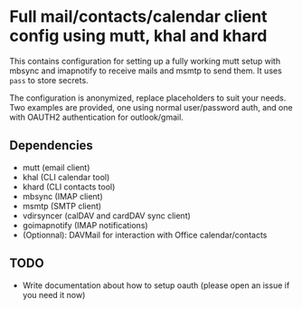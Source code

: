 # Full mail/contacts/calendar client config using mutt, khal and khard

This contains configuration for setting up a fully working mutt setup with
mbsync and imapnotify to receive mails and msmtp to send them. It uses
`pass` to store secrets.

The configuration is anonymized, replace placeholders to suit your needs.
Two examples are provided, one using normal user/password auth, and one
with OAUTH2 authentication for outlook/gmail.

## Dependencies
- mutt (email client)
- khal (CLI calendar tool)
- khard (CLI contacts tool)
- mbsync (IMAP client)
- msmtp (SMTP client)
- vdirsyncer (calDAV and cardDAV sync client)
- goimapnotify (IMAP notifications)
- (Optionnal): DAVMail for interaction with Office calendar/contacts
## TODO

- Write documentation about how to setup oauth (please open an issue if you need it now)
